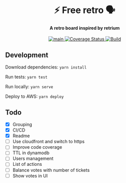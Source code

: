 <h1 align="center">
  ⚡ Free retro 🗣️
  <br>
</h1>
<h4 align="center">A retro board inspired by retrium</h4>
<p align="center">

<a href="https://github.com/andrewinci/free-retro/actions/workflows/ci.yml">
<img src="https://github.com/andrewinci/free-retro/actions/workflows/ci.yml/badge.svg?branch=main" alt="main"/>
</a>

<a href='https://coveralls.io/github/andrewinci/free-retro?branch=main'>
<img src='https://coveralls.io/repos/github/andrewinci/free-retro/badge.svg?branch=main' alt='Coverage Status' />
</a>

<a href="https://github.com/semantic-release/semantic-release">
<img src="https://img.shields.io/badge/%20%20%F0%9F%93%A6%F0%9F%9A%80-semantic--release-e10079.svg" alt="Build"/>
</a>

</p>

## Development

Download dependencies: `yarn install`

Run tests: `yarn test`

Run locally: `yarn serve`

Deploy to AWS: `yarn deploy`

## Todo

- [x] Grouping
- [x] CI/CD
- [x] Readme
- [ ] Use cloudfront and switch to https
- [ ] Improve code coverage
- [ ] TTL in dynamodb
- [ ] Users management
- [ ] List of actions
- [ ] Balance votes with number of tickets
- [ ] Show votes in UI
